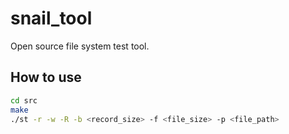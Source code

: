 # snail_tool
Open source file system test tool.


## How to use

```sh
cd src
make 
./st -r -w -R -b <record_size> -f <file_size> -p <file_path>


```